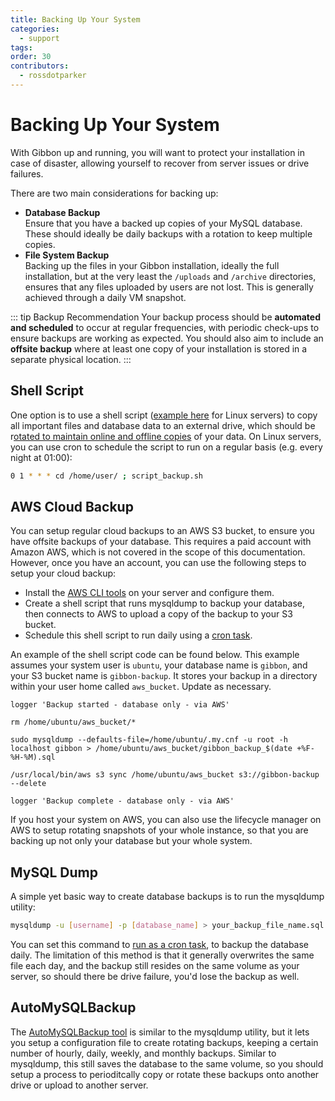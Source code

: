 ```yaml
---
title: Backing Up Your System
categories:
  - support
tags: 
order: 30
contributors:
  - rossdotparker
---
```

# Backing Up Your System

With Gibbon up and running, you will want to protect your installation in case of disaster, allowing yourself to recover from server issues or drive failures. 

There are two main considerations for backing up:
- **Database Backup**  
  Ensure that you have a backed up copies of your MySQL database. These should ideally be daily backups with a rotation to keep multiple copies.
- **File System Backup**  
  Backing up the files in your Gibbon installation, ideally the full installation, but at the very least the `/uploads` and `/archive` directories, ensures that any files uploaded by users are not lost. This is generally achieved through a daily VM snapshot. 

::: tip Backup Recommendation
Your backup process should be **automated and scheduled** to occur at regular frequencies, with periodic check-ups to ensure backups are working as expected. You should also aim to include an **offsite backup** where at least one copy of your installation is stored in a separate physical location.
:::

## Shell Script

One option is to use a shell script ([example here](https://docs.gibbonedu.org/img/admin/getting-started/script_backup1.sh) for Linux servers) to copy all important files and database data to an external drive, which should be r<u>otated to maintain online and offline copies</u> of your data. On Linux servers, you can use cron to schedule the script to run on a regular basis (e.g. every night at 01:00):

```sh
0 1 * * * cd /home/user/ ; script_backup.sh
```

## AWS Cloud Backup

You can setup regular cloud backups to an AWS S3 bucket, to ensure you have offsite backups of your database. This requires a paid account with Amazon AWS, which is not covered in the scope of this documentation. However, once you have an account, you can use the following steps to setup your cloud backup:

- Install the [AWS CLI tools](https://docs.aws.amazon.com/cli/latest/userguide/getting-started-install.html) on your server and configure them.
- Create a shell script that runs mysqldump to backup your database, then connects to AWS to upload a copy of the backup to your S3 bucket.
- Schedule this shell script to run daily using a [cron task](/administration/command-line-tools).

An example of the shell script code can be found below. This example assumes your system user is `ubuntu`, your database name is `gibbon`, and your S3 bucket name is `gibbon-backup`. It stores your backup in a directory within your user home called `aws_bucket`. Update as necessary.

```
logger 'Backup started - database only - via AWS'

rm /home/ubuntu/aws_bucket/*

sudo mysqldump --defaults-file=/home/ubuntu/.my.cnf -u root -h localhost gibbon > /home/ubuntu/aws_bucket/gibbon_backup_$(date +%F-%H-%M).sql

/usr/local/bin/aws s3 sync /home/ubuntu/aws_bucket s3://gibbon-backup --delete

logger 'Backup complete - database only - via AWS'
```

If you host your system on AWS, you can also use the lifecycle manager on AWS to setup rotating snapshots of your whole instance, so that you are backing up not only your database but your whole system.
## MySQL Dump

A simple yet basic way to create database backups is to run the mysqldump utility:

``` sh
mysqldump -u [username] -p [database_name] > your_backup_file_name.sql
```

You can set this command to [run as a cron task](https://medium.com/@satriajanaka09/how-to-setup-a-scheduler-for-mysql-database-backup-with-crontab-63917e594bbb), to backup the database daily. The limitation of this method is that it generally overwrites the same file each day, and the backup still resides on the same volume as your server, so should there be drive failure, you'd lose the backup as well.
## AutoMySQLBackup

The [AutoMySQLBackup tool](https://github.com/sixhop/AutoMySQLBackup) is similar to the mysqldump utility, but it lets you setup a configuration file to create rotating backups, keeping a certain number of hourly, daily, weekly, and monthly backups. Similar to mysqldump, this still saves the database to the same volume, so you should setup a process to perioditcally copy or rotate these backups onto another drive or upload to another server.